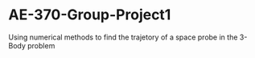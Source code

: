 # AE-370-Group-Project1
Using numerical methods to find the trajetory of a space probe in the 3-Body problem
